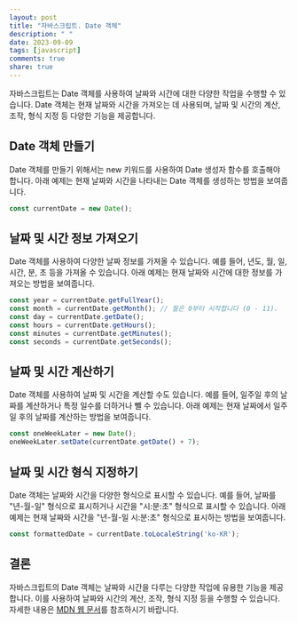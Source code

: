 ```yaml
---
layout: post
title: "자바스크립트. Date 객체"
description: " "
date: 2023-09-09
tags: [javascript]
comments: true
share: true
---
```


자바스크립트는 Date 객체를 사용하여 날짜와 시간에 대한 다양한 작업을 수행할 수 있습니다. Date 객체는 현재 날짜와 시간을 가져오는 데 사용되며, 날짜 및 시간의 계산, 조작, 형식 지정 등 다양한 기능을 제공합니다.

## Date 객체 만들기

Date 객체를 만들기 위해서는 new 키워드를 사용하여 Date 생성자 함수를 호출해야 합니다. 아래 예제는 현재 날짜와 시간을 나타내는 Date 객체를 생성하는 방법을 보여줍니다.

```javascript
const currentDate = new Date();
```

## 날짜 및 시간 정보 가져오기

Date 객체를 사용하여 다양한 날짜 정보를 가져올 수 있습니다. 예를 들어, 년도, 월, 일, 시간, 분, 초 등을 가져올 수 있습니다. 아래 예제는 현재 날짜와 시간에 대한 정보를 가져오는 방법을 보여줍니다.

```javascript
const year = currentDate.getFullYear();
const month = currentDate.getMonth(); // 월은 0부터 시작합니다 (0 - 11).
const day = currentDate.getDate();
const hours = currentDate.getHours();
const minutes = currentDate.getMinutes();
const seconds = currentDate.getSeconds();
```

## 날짜 및 시간 계산하기

Date 객체를 사용하여 날짜 및 시간을 계산할 수도 있습니다. 예를 들어, 일주일 후의 날짜를 계산하거나 특정 일수를 더하거나 뺄 수 있습니다. 아래 예제는 현재 날짜에서 일주일 후의 날짜를 계산하는 방법을 보여줍니다.

```javascript
const oneWeekLater = new Date();
oneWeekLater.setDate(currentDate.getDate() + 7);
```

## 날짜 및 시간 형식 지정하기

Date 객체는 날짜와 시간을 다양한 형식으로 표시할 수 있습니다. 예를 들어, 날짜를 "년-월-일" 형식으로 표시하거나 시간을 "시:분:초" 형식으로 표시할 수 있습니다. 아래 예제는 현재 날짜와 시간을 "년-월-일 시:분:초" 형식으로 표시하는 방법을 보여줍니다.

```javascript
const formattedDate = currentDate.toLocaleString('ko-KR');
```

## 결론

자바스크립트의 Date 객체는 날짜와 시간을 다루는 다양한 작업에 유용한 기능을 제공합니다. 이를 사용하여 날짜와 시간의 계산, 조작, 형식 지정 등을 수행할 수 있습니다. 자세한 내용은 [MDN 웹 문서](https://developer.mozilla.org/ko/docs/Web/JavaScript/Reference/Global_Objects/Date)를 참조하시기 바랍니다.